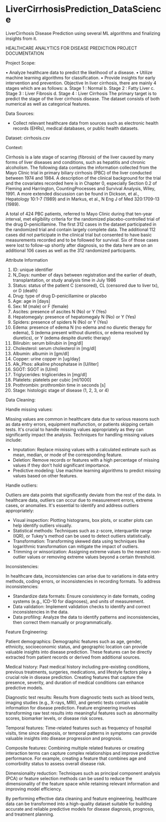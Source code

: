 # LiverCirrhosisPrediction_DataScience
LiverCirrhosis Disease Prediction using several ML algorithms and finalizing insights from it. 

HEALTHCARE ANALYTICS FOR DISEASE PREDICTION PROJECT DOCUMENTATION


Project Scope:

•	Analyze healthcare data to predict the likelihood of a disease.
•	Utilize machine learning algorithms for classification.
•	Provide insights for early intervention and prevention.
Objective
In liver cirrhosis, there are mainly 4 stages which are as follows:
a.	Stage 1 : Normal
b.	Stage 2 : Fatty Liver
c.	Stage 3 : Liver Fibrosis
d.	Stage 4 : Liver Cirrhosis
The primary target is to predict the stage of the liver cirrhosis disease. The dataset consists of both numerical as well as categorical features.

Data Sources:
   - Collect relevant healthcare data from sources such as electronic health records (EHRs), medical databases, or public health datasets.


Dataset: cirrhosis.csv

Context:

Cirrhosis is a late stage of scarring (fibrosis) of the liver caused by many forms of liver diseases and conditions, such as hepatitis and chronic alcoholism. The following data contains the information collected from the Mayo Clinic trial in primary biliary cirrhosis (PBC) of the liver conducted between 1974 and 1984. A description of the clinical background for the trial and the covariates recorded here is in Chapter 0, especially Section 0.2 of Fleming and Harrington, CountingProcesses and Survival Analysis, Wiley, 1991. A more extended discussion can be found in Dickson, et al., Hepatology 10:1-7 (1989) and in Markus, et al., N Eng J of Med 320:1709-13 (1989).

A total of 424 PBC patients, referred to Mayo Clinic during that ten-year interval, met eligibility criteria for the randomized placebo-controlled trial of the drug D-penicillamine. The first 312 cases in the dataset participated in the randomized trial and contain largely complete data. The additional 112 cases did not participate in the clinical trial but consented to have basic measurements recorded and to be followed for survival. Six of those cases were lost to follow-up shortly after diagnosis, so the data here are on an additional 106 cases as well as the 312 randomized participants.

Attribute Information

1) ID: unique identifier
2) N_Days: number of days between registration and the earlier of death, transplantation, or study analysis time in July 1986
3) Status: status of the patient C (censored), CL (censored due to liver tx), or D (death)
4) Drug: type of drug D-penicillamine or placebo
5) Age: age in [days]
6) Sex: M (male) or F (female)
7) Ascites: presence of ascites N (No) or Y (Yes)
8) Hepatomegaly: presence of hepatomegaly N (No) or Y (Yes)
9) Spiders: presence of spiders N (No) or Y (Yes)
10) Edema: presence of edema N (no edema and no diuretic therapy for edema), S (edema present without diuretics, or edema resolved by diuretics), or Y (edema despite diuretic therapy)
11) Bilirubin: serum bilirubin in [mg/dl]
12) Cholesterol: serum cholesterol in [mg/dl]
13) Albumin: albumin in [gm/dl]
14) Copper: urine copper in [ug/day]
15) Alk_Phos: alkaline phosphatase in [U/liter]
16) SGOT: SGOT in [U/ml]
17) Triglycerides: triglicerides in [mg/dl]
18) Platelets: platelets per cubic [ml/1000]
19) Prothrombin: prothrombin time in seconds [s]
20) Stage: histologic stage of disease (1, 2, 3, or 4)




Data Cleaning:

Handle missing values:

Missing values are common in healthcare data due to various reasons such as data entry errors, equipment malfunction, or patients skipping certain tests. It's crucial to handle missing values appropriately as they can significantly impact the analysis. Techniques for handling missing values include:
   - Imputation: Replace missing values with a calculated estimate such as mean, median, or mode of the corresponding feature.
   - Deletion: Remove records or features with a high percentage of missing values if they don't hold significant importance.
   - Predictive modeling: Use machine learning algorithms to predict missing values based on other features.

Handle outliers:

Outliers are data points that significantly deviate from the rest of the data. In healthcare data, outliers can occur due to measurement errors, extreme cases, or anomalies. It's essential to identify and address outliers appropriately:
   - Visual inspection: Plotting histograms, box plots, or scatter plots can help identify outliers visually.
   - Statistical methods: Techniques such as z-score, interquartile range (IQR), or Tukey's method can be used to detect outliers statistically.
   - Transformation: Transforming skewed data using techniques like logarithmic transformation can mitigate the impact of outliers.
   - Trimming or winsorization: Assigning extreme values to the nearest non-outlier values or removing extreme values beyond a certain threshold.

Inconsistencies:

In healthcare data, inconsistencies can arise due to variations in data entry methods, coding errors, or inconsistencies in recording formats. To address inconsistencies:
   - Standardize data formats: Ensure consistency in date formats, coding systems (e.g., ICD-10 for diagnoses), and units of measurement.
   - Data validation: Implement validation checks to identify and correct inconsistencies in the data.
   - Data profiling: Analyze the data to identify patterns and inconsistencies, then correct them manually or programmatically.







Feature Engineering:

Patient demographics:
Demographic features such as age, gender, ethnicity, socioeconomic status, and geographic location can provide valuable insights into disease prediction. These features can be directly extracted from patient records or derived from additional sources.

Medical history:
Past medical history including pre-existing conditions, previous treatments, surgeries, medications, and lifestyle factors play a crucial role in disease prediction. Creating features that capture the presence, severity, and duration of medical conditions can enhance predictive models.

Diagnostic test results:
Results from diagnostic tests such as blood tests, imaging studies (e.g., X-rays, MRI), and genetic tests contain valuable information for disease prediction. Feature engineering involves transforming raw test results into meaningful features such as abnormality scores, biomarker levels, or disease risk scores.

Temporal features:
Time-related features such as frequency of hospital visits, time since diagnosis, or temporal patterns in symptoms can provide valuable insights into disease progression and prognosis.

Composite features:
Combining multiple related features or creating interaction terms can capture complex relationships and improve predictive performance. For example, creating a feature that combines age and comorbidity status to assess overall disease risk.

Dimensionality reduction:
Techniques such as principal component analysis (PCA) or feature selection methods can be used to reduce the dimensionality of the feature space while retaining relevant information and improving model efficiency.

By performing effective data cleaning and feature engineering, healthcare data can be transformed into a high-quality dataset suitable for building accurate and reliable predictive models for disease diagnosis, prognosis, and treatment planning.


